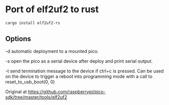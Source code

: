 # Port of elf2uf2 to rust

```bash
cargo install elf2uf2-rs
```

## Options
-d automatic deployment to a mounted pico.

-s open the pico as a serial device after deploy and print serial output.

-t send termination message to the device if ctrl+c is pressed. Can be used on the device to trigger a reboot into programming mode with a call to reset_to_usb_boot(0, 0)

Original at https://github.com/raspberrypi/pico-sdk/tree/master/tools/elf2uf2
